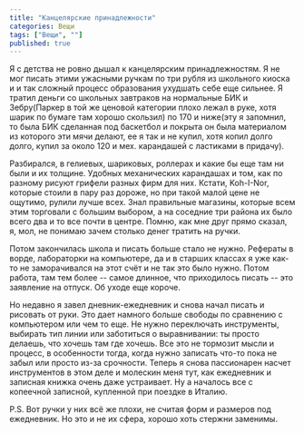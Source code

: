 ```yaml
---
title: "Канцелярские принадлежности"
categories: Вещи
tags: ["Вещи", ""]
published: true
---
```

Я с детства не ровно дышал к канцелярским принадлежностям. Я не мог писать этими ужасными ручкам по три рубля из школьного киоска и и так сложный процесс образования ухудшать себе еще сильнее. Я тратил деньги со школьных завтраков на нормальные БИК и Зебру(Паркер в той же ценовой категории плохо лежал в руке, хотя шарик по бумаге там хорошо скользил) по 170 и ниже(эту я запомнил, то была БИК сделанная под баскетбол и покрыта он была материалом из которого эти мячи делают, ее я так и не купил, хотя копил долго долго, купил за около 120 и мех. карандашей с ластиками в придачу). 

Разбирался, в гелиевых, шариковых, роллерах и какие бы еще там ни были и их толщине. Удобных механических карандашах и том, как по разному рисуют грифели разных фирм для них. Кстати, Koh-I-Nor, которые стоили в пару раз дороже, но при такой малой цене не ощутимо, рулили лучше всех. Знал правильные магазины, которые всем этим торговали с большим выбором, а на соседние три района их было всего два и то все почти в центре. Помню, как мне друг прямо сказал, я, мол, не понимаю зачем столько денег тратить на ручки.

Потом закончилась школа и писать больше стало не нужно. Рефераты в ворде, лабораторки на компьютере, да и в старших классах я уже как-то не заморачивался на этот счёт и не так это было нужно. Потом работа, там тем более -- самое длинное, что приходилось писать -- это заявление на отпуск. Об уходе еще короче.

Но недавно я завел дневник-ежедневник и снова начал писать и рисовать от руки. Это дает намного больше свободы по сравнению с компьютером или чем то еще. Не нужно переключать инструменты, выбирать тип линии или заботиться о выравнивании: ты просто делаешь, что хочешь там где хочешь. Все это не тормозит мысли и процесс, в особенности тогда, когда нужно записать что-то пока не забыл или просто из-за срочности. Теперь я снова пассионарен насчет инструментов в этом деле и молескин меня тут, как ежедневник и записная книжка очень даже устраивает. Ну а началось все с копеечной записной, купленной при поездке в Италию.

P.S. Вот ручки у них всё же плохи, не считая форм и размеров под ежедневник. Но это и не их сфера, хорошо хоть стержни заменимы.

